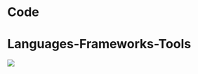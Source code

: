 # Code

# Languages-Frameworks-Tools
<img src="https://img.shields.io/badge/javascript-%23323330.svg?style=for-the-badge&logo=javascript&logoColor=%23F7DF1E" />